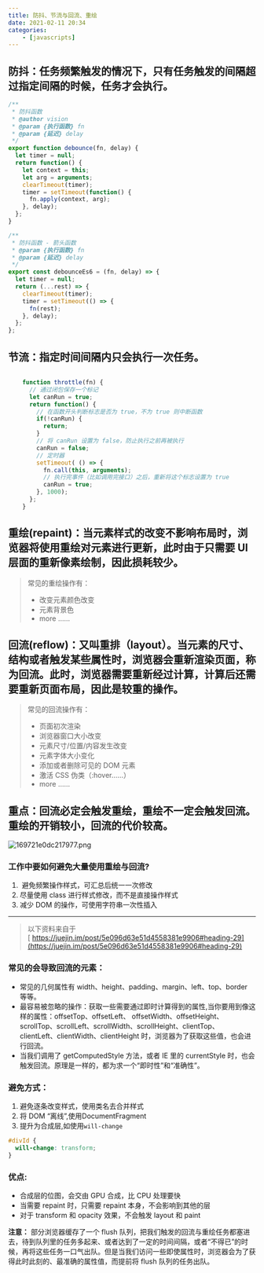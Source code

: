 ```yaml
---
title: 防抖、节流与回流、重绘
date: 2021-02-11 20:34
categories:
    - [javascripts]
---
```


## 防抖：任务频繁触发的情况下，只有任务触发的间隔超过指定间隔的时候，任务才会执行。

```javascript
/**
 * 防抖函数
 * @author vision
 * @param {执行函数} fn
 * @param {延迟} delay
 */
export function debounce(fn, delay) {
  let timer = null;
  return function() {
    let context = this;
    let arg = arguments;
    clearTimeout(timer);
    timer = setTimeout(function() {
      fn.apply(context, arg);
    }, delay);
  };
}

/**
 * 防抖函数 - 箭头函数
 * @param {执行函数} fn
 * @param {延迟} delay
 */
export const debounceEs6 = (fn, delay) => {
  let timer = null;
  return (...rest) => {
    clearTimeout(timer);
    timer = setTimeout(() => {
      fn(rest);
    }, delay);
  };
};
```

## 节流：指定时间间隔内只会执行一次任务。

```javascript

    function throttle(fn) {
      // 通过闭包保存一个标记
      let canRun = true;
      return function() {
        // 在函数开头判断标志是否为 true，不为 true 则中断函数
        if(!canRun) {
          return;
        }
        // 将 canRun 设置为 false，防止执行之前再被执行
        canRun = false;
        // 定时器
        setTimeout( () => {
          fn.call(this, arguments);
          // 执行完事件（比如调用完接口）之后，重新将这个标志设置为 true
          canRun = true;
        }, 1000);
      };
    }
```

## 重绘(repaint)：当元素样式的改变不影响布局时，浏览器将使用重绘对元素进行更新，此时由于只需要 UI 层面的重新像素绘制，因此损耗较少。

> 常见的重绘操作有：
> - 改变元素颜色改变
> - 元素背景色
> - more ……


## 回流(reflow)：又叫重排（layout）。当元素的尺寸、结构或者触发某些属性时，浏览器会重新渲染页面，称为回流。此时，浏览器需要重新经过计算，计算后还需要重新页面布局，因此是较重的操作。

> 常见的回流操作有：
> - 页面初次渲染
> - 浏览器窗口大小改变
> - 元素尺寸/位置/内容发生改变
> - 元素字体大小变化
> - 添加或者删除可见的 DOM 元素
> - 激活 CSS 伪类（:hover……）
> - more ……


## 重点：回流必定会触发重绘，重绘不一定会触发回流。重绘的开销较小，回流的代价较高。

![169721e0dc217977.png](https://cdn.nlark.com/yuque/0/2019/png/412560/1577760943909-4c193c10-3cf7-40a2-96e9-0a96b9704dea.png#align=left&display=inline&height=829&name=169721e0dc217977.png&originHeight=829&originWidth=1227&size=36160&status=done&style=none&width=1227)
### 工作中要如何避免大量使用重绘与回流?

1.  避免频繁操作样式，可汇总后统一一次修改
2. 尽量使用 class 进行样式修改，而不是直接操作样式
3. 减少 DOM 的操作，可使用字符串一次性插入

---

> 以下资料来自于[ https://juejin.im/post/5e096d63e51d4558381e9906#heading-29](https://juejin.im/post/5e096d63e51d4558381e9906#heading-29)

### 常见的会导致回流的元素：

- 常见的几何属性有 width、height、padding、margin、left、top、border 等等。
- 最容易被忽略的操作：获取一些需要通过即时计算得到的属性,当你要用到像这样的属性：offsetTop、offsetLeft、 offsetWidth、offsetHeight、scrollTop、scrollLeft、scrollWidth、scrollHeight、clientTop、clientLeft、clientWidth、clientHeight 时，浏览器为了获取这些值，也会进行回流。
- 当我们调用了 getComputedStyle 方法，或者 IE 里的 currentStyle 时，也会触发回流。原理是一样的，都为求一个“即时性”和“准确性”。
### 避免方式：

1. 避免逐条改变样式，使用类名去合并样式
2. 将 DOM “离线”,使用DocumentFragment
3. 提升为合成层,如使用`will-change`
```css
#divId {
  will-change: transform;
}
```
### 优点:

- 合成层的位图，会交由 GPU 合成，比 CPU 处理要快
- 当需要 repaint 时，只需要 repaint 本身，不会影响到其他的层
- 对于 transform 和 opacity 效果，不会触发 layout 和 paint

**注意：**
部分浏览器缓存了一个 flush 队列，把我们触发的回流与重绘任务都塞进去，待到队列里的任务多起来、或者达到了一定的时间间隔，或者“不得已”的时候，再将这些任务一口气出队。但是当我们访问一些即使属性时，浏览器会为了获得此时此刻的、最准确的属性值，而提前将 flush 队列的任务出队。
